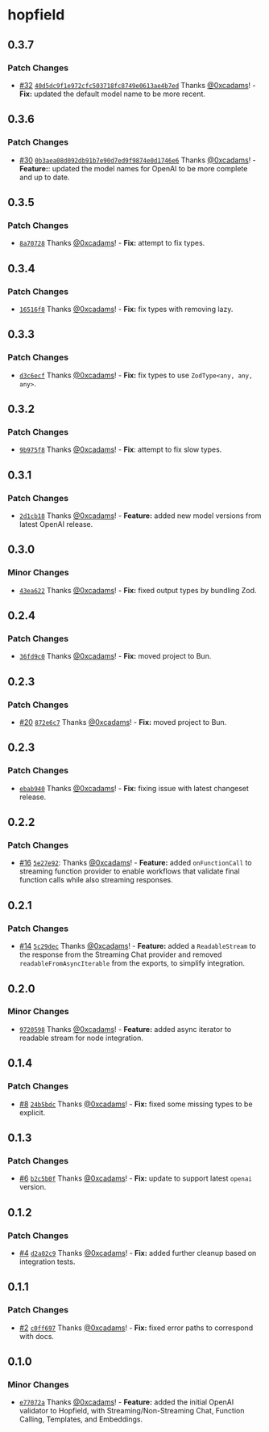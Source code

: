 # hopfield

## 0.3.7

### Patch Changes

- [#32](https://github.com/EnjoinHQ/hopfield/pull/32) [`40d5dc9f1e972cfc503718fc8749e0613ae4b7ed`](https://github.com/EnjoinHQ/hopfield/commit/40d5dc9f1e972cfc503718fc8749e0613ae4b7ed) Thanks [@0xcadams](https://github.com/0xcadams)! - **Fix:** updated the default model name to be more recent.

## 0.3.6

### Patch Changes

- [#30](https://github.com/EnjoinHQ/hopfield/pull/30) [`0b3aea08d092db91b7e90d7ed9f9874e0d1746e6`](https://github.com/EnjoinHQ/hopfield/commit/0b3aea08d092db91b7e90d7ed9f9874e0d1746e6) Thanks [@0xcadams](https://github.com/0xcadams)! - **Feature:**: updated the model names for OpenAI to be more complete and up to date.

## 0.3.5

### Patch Changes

- [`8a70728`](https://github.com/EnjoinHQ/hopfield/commit/8a70728c879c0180e526fa5a2f10a36b55102102) Thanks [@0xcadams](https://github.com/0xcadams)! - **Fix:** attempt to fix types.

## 0.3.4

### Patch Changes

- [`16516f8`](https://github.com/EnjoinHQ/hopfield/commit/16516f8d2c40c705ea0d77a5027e4d535fc04f2b) Thanks [@0xcadams](https://github.com/0xcadams)! - **Fix:** fix types with removing lazy.

## 0.3.3

### Patch Changes

- [`d3c6ecf`](https://github.com/EnjoinHQ/hopfield/commit/d3c6ecfebe4e0e7760be418a48b42cc4f93730a5) Thanks [@0xcadams](https://github.com/0xcadams)! - **Fix:** fix types to use `ZodType<any, any, any>`.

## 0.3.2

### Patch Changes

- [`9b975f8`](https://github.com/EnjoinHQ/hopfield/commit/9b975f8d06cbf51af8c431446a8e7dfaf121a79d) Thanks [@0xcadams](https://github.com/0xcadams)! - **Fix**: attempt to fix slow types.

## 0.3.1

### Patch Changes

- [`2d1cb18`](https://github.com/EnjoinHQ/hopfield/commit/2d1cb183e81bb03df791b357802b5df0457a5ccb) Thanks [@0xcadams](https://github.com/0xcadams)! - **Feature:** added new model versions from latest OpenAI release.

## 0.3.0

### Minor Changes

- [`43ea622`](https://github.com/EnjoinHQ/hopfield/commit/43ea6223b94bffce70a2d9400a000bb880825aeb) Thanks [@0xcadams](https://github.com/0xcadams)! - **Fix:** fixed output types by bundling Zod.

## 0.2.4

### Patch Changes

- [`36fd9c0`](https://github.com/EnjoinHQ/hopfield/commit/36fd9c0e8ece2f2dcf524b6752bd09b82203d130) Thanks [@0xcadams](https://github.com/0xcadams)! - **Fix:** moved project to Bun.

## 0.2.3

### Patch Changes

- [#20](https://github.com/EnjoinHQ/hopfield/pull/20) [`872e6c7`](https://github.com/EnjoinHQ/hopfield/commit/872e6c73a2a892f947d00d46d9beab2d166c4b29) Thanks [@0xcadams](https://github.com/0xcadams)! - **Fix:** moved project to Bun.

## 0.2.3

### Patch Changes

- [`ebab940`](https://github.com/EnjoinHQ/hopfield/commit/ebab9405d231677ce8d0a8d0dbf8f7e92e8bbaed) Thanks [@0xcadams](https://github.com/0xcadams)! - **Fix:** fixing issue with latest changeset release.

## 0.2.2

### Patch Changes

- [#16](https://github.com/EnjoinHQ/hopfield/pull/16) [`5e27e92`](https://github.com/EnjoinHQ/hopfield/commit/5e27e9236bd12860da6f5e9824c13ae0e12daebe): Thanks [@0xcadams](https://github.com/0xcadams)! - **Feature:** added `onFunctionCall` to streaming function provider to enable workflows that validate final function calls while also streaming responses.

## 0.2.1

### Patch Changes

- [#14](https://github.com/EnjoinHQ/hopfield/pull/14) [`5c29dec`](https://github.com/EnjoinHQ/hopfield/commit/5c29dec3ae8f0866513a9648b8f6563df5c48118) Thanks [@0xcadams](https://github.com/0xcadams)! - **Feature:** added a `ReadableStream` to the response from the Streaming Chat provider and removed `readableFromAsyncIterable`
  from the exports, to simplify integration.

## 0.2.0

### Minor Changes

- [`9720598`](https://github.com/EnjoinHQ/hopfield/commit/9720598b115a91203e6674710fa534f834611c16) Thanks [@0xcadams](https://github.com/0xcadams)! - **Feature:** added async iterator to readable stream for node integration.

## 0.1.4

### Patch Changes

- [#8](https://github.com/EnjoinHQ/hopfield/pull/8) [`24b5bdc`](https://github.com/EnjoinHQ/hopfield/commit/24b5bdcb8f9b3faaceaf99f58fe1e171e4422764) Thanks [@0xcadams](https://github.com/0xcadams)! - **Fix:** fixed some missing types to be explicit.

## 0.1.3

### Patch Changes

- [#6](https://github.com/EnjoinHQ/hopfield/pull/6) [`b2c5b0f`](https://github.com/EnjoinHQ/hopfield/commit/b2c5b0f28d3668dc468d61e15313c5d6a0a889aa) Thanks [@0xcadams](https://github.com/0xcadams)! - **Fix:** update to support latest `openai` version.

## 0.1.2

### Patch Changes

- [#4](https://github.com/EnjoinHQ/hopfield/pull/4) [`d2a02c9`](https://github.com/EnjoinHQ/hopfield/commit/d2a02c977678826557c01f25245d824ae53c249e) Thanks [@0xcadams](https://github.com/0xcadams)! - **Fix:** added further cleanup based on integration tests.

## 0.1.1

### Patch Changes

- [#2](https://github.com/EnjoinHQ/hopfield/pull/2) [`c0ff697`](https://github.com/EnjoinHQ/hopfield/commit/c0ff6971828591f61e29a7997a324834810e828e) Thanks [@0xcadams](https://github.com/0xcadams)! - **Fix:** fixed error paths to correspond with docs.

## 0.1.0

### Minor Changes

- [`e77072a`](https://github.com/EnjoinHQ/hopfield/commit/e77072a076dfb4096e83c732ec631a9cfa6a29e0) Thanks [@0xcadams](https://github.com/0xcadams)! - **Feature:** added the initial OpenAI validator to Hopfield, with Streaming/Non-Streaming Chat, Function Calling, Templates, and Embeddings.
